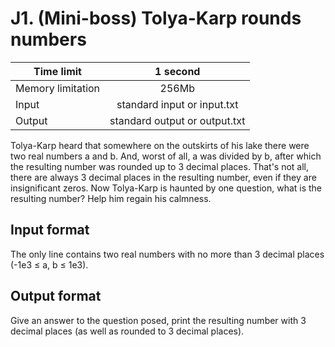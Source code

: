 # J1. (Mini-boss) Tolya-Karp rounds numbers


| Time limit     | 1 second           |
| ------------- |:-------------:|
|  Memory limitation   | 256Mb| 
| Input  | standard input or input.txt | 
| Output | standard output or output.txt | 

Tolya-Karp heard that somewhere on the outskirts of his lake there were two real numbers a and b.
And, worst of all, a was divided by b, after which the resulting number was rounded up to 3 decimal places. That's not all, there are always 3 decimal places in the resulting number, even if they are insignificant zeros.
Now Tolya-Karp is haunted by one question, what is the resulting number? Help him regain his calmness.

## **Input format**


The only line contains two real numbers with no more than 3 decimal places (-1e3 ≤ a, b ≤ 1e3).

## **Output format**

Give an answer to the question posed, print the resulting number with 3 decimal places (as well as rounded to 3 decimal places).
